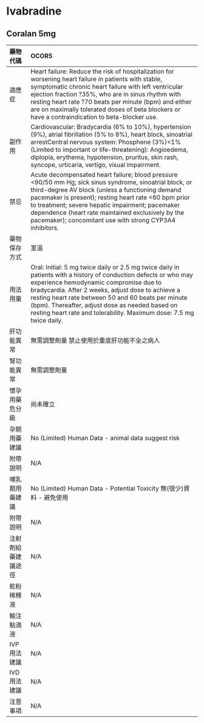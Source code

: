 # Ivabradine

## Coralan 5mg

| 藥物代碼 | OCOR5 |
| :--- | :--- |
| 適應症 | Heart failure: Reduce the risk of hospitalization for worsening heart failure in patients with stable, symptomatic chronic heart failure with left ventricular ejection fraction ?35%, who are in sinus rhythm with resting heart rate ?70 beats per minute \(bpm\) and either are on maximally tolerated doses of beta blockers or have a contraindication to beta-blocker use. |
| 副作用 | Cardiovascular: Bradycardia \(6% to 10%\), hypertension \(9%\), atrial fibrillation \(5% to 8%\), heart block, sinoatrial arrestCentral nervous system: Phosphene \(3%\)&lt;1% \(Limited to important or life-threatening\): Angioedema, diplopia, erythema, hypotension, pruritus, skin rash, syncope, urticaria, vertigo, visual impairment. |
| 禁忌 | Acute decompensated heart failure; blood pressure &lt;90/50 mm Hg; sick sinus syndrome, sinoatrial block, or third-degree AV block \(unless a functioning demand pacemaker is present\); resting heart rate &lt;60 bpm prior to treatment; severe hepatic impairment; pacemaker dependence \(heart rate maintained exclusively by the pacemaker\); concomitant use with strong CYP3A4 inhibitors. |
| 藥物保存方式 | 室溫 |
| 用法用量 | Oral: Initial: 5 mg twice daily or 2.5 mg twice daily in patients with a history of conduction defects or who may experience hemodynamic compromise due to bradycardia. After 2 weeks, adjust dose to achieve a resting heart rate between 50 and 60 beats per minute \(bpm\). Thereafter, adjust dose as needed based on resting heart rate and tolerability. Maximum dose: 7.5 mg twice daily. |
| 肝功能異常 | 無需調整劑量  禁止使用於重度肝功能不全之病人 |
| 腎功能異常 | 無需調整劑量 |
| 懷孕用藥危分級 | 尚未確立 |
| 孕期用藥建議 | No \(Limited\) Human Data - animal data suggest risk |
| 附帶說明 | N/A |
| 哺乳期用藥建議 | No \(Limited\) Human Data - Potential Toxicity 無\(很少\)資料 - 避免使用 |
| 附帶說明 | N/A |
| 注射劑給藥建議途徑 | N/A |
| 乾粉稀釋液 | N/A |
| 輸注點滴液 | N/A |
| IVP 用法建議 | N/A |
| IVD 用法建議 | N/A |
| 注意事項 | N/A |


